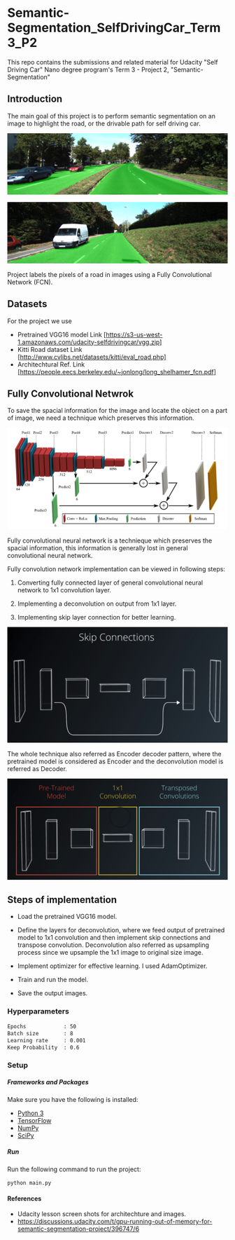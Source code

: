 # Semantic-Segmentation_SelfDrivingCar_Term3_P2
This repo contains the submissions and related material for Udacity "Self Driving Car" Nano degree program's Term 3 - Project 2, "Semantic-Segmentation"

## Introduction

The main goal of this project is to perform semantic segmentation on an image to highlight the road, or the drivable path for self driving car.

![alt text](https://github.com/sulabhmatele/Semantic-Segmentation_SelfDrivingCar_Term3_P2/blob/master/runs_epochs50/1513740327.5142293/umm_000008.png)

![alt text](https://github.com/sulabhmatele/Semantic-Segmentation_SelfDrivingCar_Term3_P2/blob/master/runs_epochs50/1513740327.5142293/um_000017.png)

Project labels the pixels of a road in images using a Fully Convolutional Network (FCN).
## Datasets

For the project we use
 - Pretrained VGG16 model Link [https://s3-us-west-1.amazonaws.com/udacity-selfdrivingcar/vgg.zip]
 - Kitti Road dataset Link [http://www.cvlibs.net/datasets/kitti/eval_road.php]
 - Architechtural Ref. Link [https://people.eecs.berkeley.edu/~jonlong/long_shelhamer_fcn.pdf]

## Fully Convolutional Netwrok

To save the spacial information for the image and locate the object on a part of image, we need a technique which preserves this information.

![alt text](https://github.com/sulabhmatele/Semantic-Segmentation_SelfDrivingCar_Term3_P2/blob/master/images/FullFCN_Architecture.png)

Fully convolutional neural network is a technieque which preserves the spacial information, this information is generally lost in general convolutional neural network.

Fully convolution network implementation can be viewed in following steps:

1. Converting fully connected layer of general convolutional neural network to 1x1 convolution layer.

2. Implementing a deconvolution on output from 1x1 layer.

3. Implementing skip layer connection for better learning.

![alt text](https://github.com/sulabhmatele/Semantic-Segmentation_SelfDrivingCar_Term3_P2/blob/master/images/SkipConnections.png)

The whole technique also referred as Encoder decoder pattern, where the pretrained model is considered as Encoder and the deconvolution model is referred as Decoder.

![alt text](https://github.com/sulabhmatele/Semantic-Segmentation_SelfDrivingCar_Term3_P2/blob/master/images/FCN_EnDeView.png)

## Steps of implementation

- Load the pretrained VGG16 model.

- Define the layers for deconvolution, where we feed output of pretrained model to 1x1 convolution and then implement skip connections and transpose convolution.
Deconvolution also referred as upsampling process since we upsample the 1x1 image to original size image.

- Implement optimizer for effective learning. I used AdamOptimizer.

- Train and run the model.

- Save the output images.

### Hyperparameters

```
Epochs            : 50
Batch size        : 8
Learning rate     : 0.001
Keep Probability  : 0.6
```

### Setup

##### Frameworks and Packages
Make sure you have the following is installed:
 - [Python 3](https://www.python.org/)
 - [TensorFlow](https://www.tensorflow.org/)
 - [NumPy](http://www.numpy.org/)
 - [SciPy](https://www.scipy.org/)

##### Run
Run the following command to run the project:
```
python main.py
```

#### References

+ Udacity lesson screen shots for architechture and images.
+ https://discussions.udacity.com/t/gpu-running-out-of-memory-for-semantic-segmentation-project/396747/6


